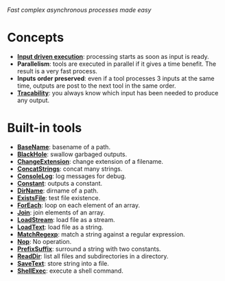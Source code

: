_Fast complex asynchronous processes made easy_


# Concepts

* __[Input driven execution](input-driven-exec.html)__: processing starts as soon as input is ready.
* __Parallelism__: tools are executed in parallel if it gives a time benefit. The result is a very fast process.
* __Inputs order preserved__: even if a tool processes 3 inputs at the same time, outputs are post to the next tool in the same order.
* __[Tracability](tracability.html)__: you always know which input has been needed to produce any output.

# Built-in tools

* [__BaseName__](tools.BaseName.html): basename of a path.
* [__BlackHole__](tools.BlackHole.html): swallow garbaged outputs.
* [__ChangeExtension__](tools.ChangeExtension.html): change extension of a filename.
* [__ConcatStrings__](tools.ConcatStrings.html): concat many strings.
* [__ConsoleLog__](tools.ConsoleLog.html): log messages for debug.
* [__Constant__](tools.Constant.html): outputs a constant.
* [__DirName__](tools.DirName.html): dirname of a path.
* [__ExistsFile__](tools.ExistsFile.html): test file existence.
* [__ForEach__](tools.ForEach.html): loop on each element of an array.
* [__Join__](tools.Join.html): join elements of an array.
* [__LoadStream__](tools.LoadStream.html): load file as a stream.
* [__LoadText__](tools.LoadText.html): load file as a string.
* [__MatchRegexp__](tools.MatchRegexp.html): match a string against a regular expression.
* [__Nop__](tools.Nop.html): No operation.
* [__PrefixSuffix__](tools.PrefixSuffix.html): surround a string with two constants.
* [__ReadDir__](tools.ReadDir.html): list all files and subdirectories in a directory.
* [__SaveText__](tools.SaveText.html): store string into a file.
* [__ShellExec__](tools.ShellExec.html): execute a shell command.
